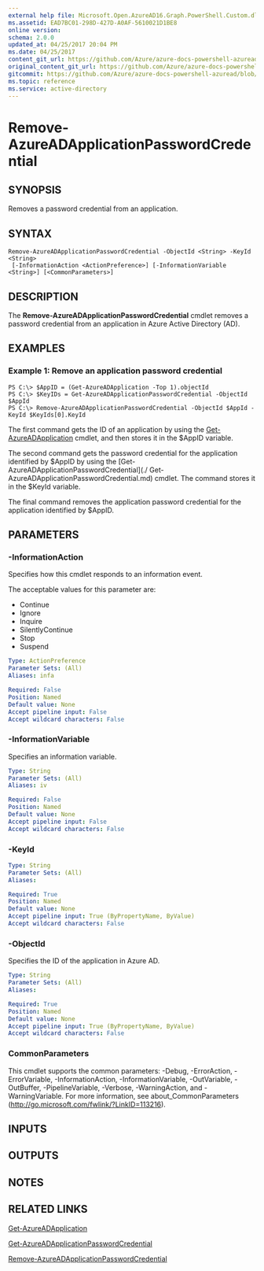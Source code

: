 ```yaml
---
external help file: Microsoft.Open.AzureAD16.Graph.PowerShell.Custom.dll-Help.xml
ms.assetid: EAD7BC01-298D-427D-A0AF-5610021D1BE8
online version:
schema: 2.0.0
updated_at: 04/25/2017 20:04 PM
ms.date: 04/25/2017
content_git_url: https://github.com/Azure/azure-docs-powershell-azuread/blob/VinceSmith-patch-4/Azure%20AD%20Cmdlets/AzureAD/v2preview/Remove-AzureADApplicationPasswordCredential.md
original_content_git_url: https://github.com/Azure/azure-docs-powershell-azuread/blob/VinceSmith-patch-4/Azure%20AD%20Cmdlets/AzureAD/v2preview/Remove-AzureADApplicationPasswordCredential.md
gitcommit: https://github.com/Azure/azure-docs-powershell-azuread/blob/c5cc449ee6e2b805fc85a9e05130b06b10899f67
ms.topic: reference
ms.service: active-directory
---
```


# Remove-AzureADApplicationPasswordCredential

## SYNOPSIS
Removes a password credential from an application.

## SYNTAX

```
Remove-AzureADApplicationPasswordCredential -ObjectId <String> -KeyId <String>
 [-InformationAction <ActionPreference>] [-InformationVariable <String>] [<CommonParameters>]
```

## DESCRIPTION
The **Remove-AzureADApplicationPasswordCredential** cmdlet removes a password credential from an application in Azure Active Directory (AD).

## EXAMPLES

### Example 1: Remove an application password credential
```
PS C:\> $AppID = (Get-AzureADApplication -Top 1).objectId
PS C:\> $KeyIDs = Get-AzureADApplicationPasswordCredential -ObjectId $AppId
PS C:\> Remove-AzureADApplicationPasswordCredential -ObjectId $AppId -KeyId $KeyIds[0].KeyId
```

The first command gets the ID of an application by using the [Get-AzureADApplication](./Get-AzureADApplication.md) cmdlet, and then stores it in the $AppID variable.

The second command gets the password credential for the application identified by $AppID by using the [Get-AzureADApplicationPasswordCredential](./ Get-AzureADApplicationPasswordCredential.md) cmdlet. 
The command stores it in the $KeyId variable.

The final command removes the application password credential for the application identified by $AppID.

## PARAMETERS

### -InformationAction
Specifies how this cmdlet responds to an information event.

The acceptable values for this parameter are:

- Continue
- Ignore
- Inquire
- SilentlyContinue
- Stop
- Suspend

```yaml
Type: ActionPreference
Parameter Sets: (All)
Aliases: infa

Required: False
Position: Named
Default value: None
Accept pipeline input: False
Accept wildcard characters: False
```

### -InformationVariable
Specifies an information variable.

```yaml
Type: String
Parameter Sets: (All)
Aliases: iv

Required: False
Position: Named
Default value: None
Accept pipeline input: False
Accept wildcard characters: False
```

### -KeyId
```yaml
Type: String
Parameter Sets: (All)
Aliases: 

Required: True
Position: Named
Default value: None
Accept pipeline input: True (ByPropertyName, ByValue)
Accept wildcard characters: False
```

### -ObjectId
Specifies the ID of the application in Azure AD.

```yaml
Type: String
Parameter Sets: (All)
Aliases: 

Required: True
Position: Named
Default value: None
Accept pipeline input: True (ByPropertyName, ByValue)
Accept wildcard characters: False
```

### CommonParameters
This cmdlet supports the common parameters: -Debug, -ErrorAction, -ErrorVariable, -InformationAction, -InformationVariable, -OutVariable, -OutBuffer, -PipelineVariable, -Verbose, -WarningAction, and -WarningVariable. For more information, see about_CommonParameters (http://go.microsoft.com/fwlink/?LinkID=113216).

## INPUTS

## OUTPUTS

## NOTES

## RELATED LINKS

[Get-AzureADApplication](./Get-AzureADApplication.md)

[Get-AzureADApplicationPasswordCredential](./Get-AzureADApplicationPasswordCredential.md)

[Remove-AzureADApplicationPasswordCredential](./Remove-AzureADApplicationPasswordCredential.md)
